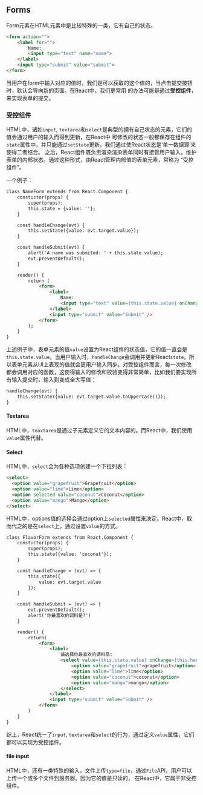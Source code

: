 ## Forms

Form元素在HTML元素中是比较特殊的一类，它有自己的状态。

```html
<form action="">
	<label for="">
		Name:
		<input type="text" name="name">
	</label>
	<input type="submit" value="submit">
</form>
```

当用户在form中输入对应的值时，我们是可以获取的这个值的，当点击提交按钮时，默认会导向新的页面。在React中，我们更常用
的办法可能是通过**受控组件**，来实现表单的提交。

### 受控组件

HTML中，诸如`input`, `textarea`和`select`是典型的拥有自己状态的元素，它们的值会通过用户的输入而得到更新，在React中
可修改的状态一般都保存在组件的`state`属性中，并只能通过`setState`更新。我们通过使React状态是‘单一数据源’来使得二者结合。
之后，React组件既负责渲染渲染表单同时有接管用户输入，维护表单的内部状态。通过这种形式，由React管理内部值的表单元素，常称为
“受控组件”。

一个例子：

```html
class NameForm extends from React.Component {
	constuctor(props) {
		super(props);
		this.state = {value: ''};
	}

	const handleChange(evt) {
		this.setState({value: evt.target.value});
	}

	const handleSubmit(evt) {
		alert('A name was submited: ' + this.state.value);
		evt.preventDefault();
	}

	render() {
		return (
			<form>
				<label>
					Name:
					<input type="text" value={this.state.value} onChange={this.handleChange} />
				</label>
				<input type="submit" value="Submit" />
			</form>
		);
	}
}

```

上述例子中，表单元素的值`value`设置为React组件的状态值，它的值一直会是`this.state.value`。当用户输入时，`handleChange`会调用并更新React`state`。所以表单元素从UI上表现的值就会更用户输入同步。对受控组件而言，每一次修改都会调用对应的函数，这使得输入的修改和校验变得非常简单，比如我们要实现所有输入提交时，输入到变成全大写值：

```html
handleChange(evt) {
	this.setState({value: evt.target.value.toUpperCase()});
}
```

#### Textarea

HTML中，`teaxtarea`是通过子元素定义它的文本内容的。而React中，我们使用`value`属性代替。

#### Select

HTML中，`select`会为各种选项创建一个下拉列表：

```html
<select>
  <option value="grapefruit">Grapefruit</option>
  <option value="lime">Lime</option>
  <option selected value="coconut">Coconut</option>
  <option value="mango">Mango</option>
</select>
```
HTML中，options值的选择会通过option上`selected`属性来决定。React中，取而代之的是在`select`上，通过设置`value`的方式。

```html
class FlavorForm extends from React.Component {
	constuctor(props) {
		super(props);
		this.state({value: 'coconut'});
	}

	const handleChange = (evt) => {
		this.state({
			value: evt.target.value
		});
	}

	const handleSubmit = (evt) => {
		evt.preventDefault();
		alert('你最喜欢的调料是?')
	}

	render() {
		return(
			<form>
				<label>
					请选择你最喜欢的调料品:
					<select value={this.state.value} onChange={this.handleChange}>
						<option value="grapefruit">grapefruit</option>
						<option value="lime">lime</option>
						<option value="coconut">coconut</option>
						<option value="mango">mango</option>
					</select>
				</label>
				<input type="submit" value="Submit" />
			</form>
		)
	}
}
```

综上，React统一了`input`, `textarea`和`select`的行为，通过定义`value`属性，它们都可以实现为受控组件。

#### file input

HTML中，还有一类特殊的输入，文件上传`type=file`，通过`File`API，用户可以上传一个或多个文件到服务器。因为它的值是只读的，
在React中，它属于非受控组件。



























